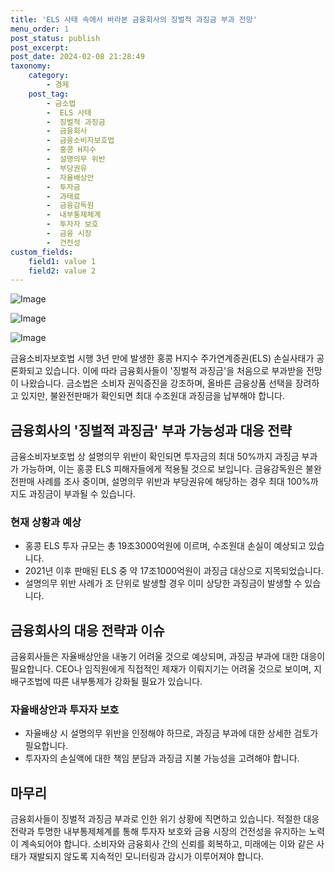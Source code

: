 ```yaml
---
title: 'ELS 사태 속에서 바라본 금융회사의 징벌적 과징금 부과 전망'
menu_order: 1
post_status: publish
post_excerpt: 
post_date: 2024-02-08 21:28:49
taxonomy:
    category:
        - 경제
    post_tag:
        - 금소법
        -  ELS 사태
        -  징벌적 과징금
        -  금융회사
        -  금융소비자보호법
        -  홍콩 H지수
        -  설명의무 위반
        -  부당권유
        -  자율배상안
        -  투자금
        -  과태료
        -  금융감독원
        -  내부통제체계
        -  투자자 보호
        -  금융 시장
        -  건전성
custom_fields:
    field1: value 1
    field2: value 2
---
```


![Image](https://imgnews.pstatic.net/image/008/2024/02/08/0004997050_001_20240208174901007.jpg?type=w647)

![Image](https://imgnews.pstatic.net/image/008/2024/02/08/0004997050_002_20240208174901152.jpg?type=w647)

![Image](https://imgnews.pstatic.net/image/008/2024/02/08/0004997050_003_20240208174901172.jpg?type=w647)

금융소비자보호법 시행 3년 만에 발생한 홍콩 H지수 주가연계증권(ELS) 손실사태가 공론화되고 있습니다. 이에 따라 금융회사들이 '징벌적 과징금'을 처음으로 부과받을 전망이 나왔습니다. 금소법은 소비자 권익증진을 강조하며, 올바른 금융상품 선택을 장려하고 있지만, 불완전판매가 확인되면 최대 수조원대 과징금을 납부해야 합니다. 
## 금융회사의 '징벌적 과징금' 부과 가능성과 대응 전략
금융소비자보호법 상 설명의무 위반이 확인되면 투자금의 최대 50%까지 과징금 부과가 가능하며, 이는 홍콩 ELS 피해자들에게 적용될 것으로 보입니다. 금융감독원은 불완전판매 사례를 조사 중이며, 설명의무 위반과 부당권유에 해당하는 경우 최대 100%까지도 과징금이 부과될 수 있습니다.
### 현재 상황과 예상
- 홍콩 ELS 투자 규모는 총 19조3000억원에 이르며, 수조원대 손실이 예상되고 있습니다.
- 2021년 이후 판매된 ELS 중 약 17조1000억원이 과징금 대상으로 지목되었습니다.
- 설명의무 위반 사례가 조 단위로 발생할 경우 이미 상당한 과징금이 발생할 수 있습니다.
## 금융회사의 대응 전략과 이슈
금융회사들은 자율배상안을 내놓기 어려울 것으로 예상되며, 과징금 부과에 대한 대응이 필요합니다. CEO나 임직원에게 직접적인 제재가 이뤄지기는 어려울 것으로 보이며, 지배구조법에 따른 내부통제가 강화될 필요가 있습니다.
### 자율배상안과 투자자 보호
- 자율배상 시 설명의무 위반을 인정해야 하므로, 과징금 부과에 대한 상세한 검토가 필요합니다.
- 투자자의 손실액에 대한 책임 분담과 과징금 지불 가능성을 고려해야 합니다.
## 마무리
금융회사들이 징벌적 과징금 부과로 인한 위기 상황에 직면하고 있습니다. 적절한 대응 전략과 투명한 내부통제체계를 통해 투자자 보호와 금융 시장의 건전성을 유지하는 노력이 계속되어야 합니다. 소비자와 금융회사 간의 신뢰를 회복하고, 미래에는 이와 같은 사태가 재발되지 않도록 지속적인 모니터링과 감시가 이루어져야 합니다.
